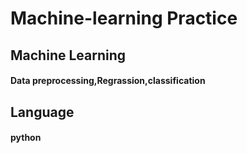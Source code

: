 # Machine-learning Practice

## Machine Learning
#### Data preprocessing,Regrassion,classification

## Language
#### python
